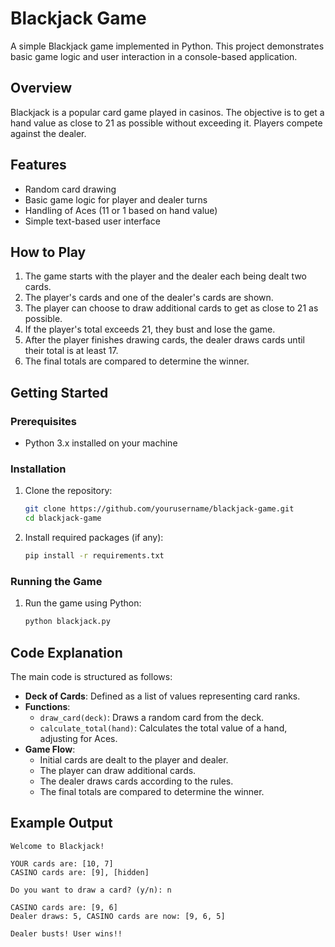 # Blackjack Game

A simple Blackjack game implemented in Python. This project demonstrates basic game logic and user interaction in a console-based application.

## Overview

Blackjack is a popular card game played in casinos. The objective is to get a hand value as close to 21 as possible without exceeding it. Players compete against the dealer.

## Features

- Random card drawing
- Basic game logic for player and dealer turns
- Handling of Aces (11 or 1 based on hand value)
- Simple text-based user interface

## How to Play

1. The game starts with the player and the dealer each being dealt two cards.
2. The player's cards and one of the dealer's cards are shown.
3. The player can choose to draw additional cards to get as close to 21 as possible.
4. If the player's total exceeds 21, they bust and lose the game.
5. After the player finishes drawing cards, the dealer draws cards until their total is at least 17.
6. The final totals are compared to determine the winner.

## Getting Started

### Prerequisites

- Python 3.x installed on your machine

### Installation

1. Clone the repository:

    ```sh
    git clone https://github.com/yourusername/blackjack-game.git
    cd blackjack-game
    ```

2. Install required packages (if any):

    ```sh
    pip install -r requirements.txt
    ```

### Running the Game

1. Run the game using Python:

    ```sh
    python blackjack.py
    ```

## Code Explanation

The main code is structured as follows:

- **Deck of Cards**: Defined as a list of values representing card ranks.
- **Functions**:
  - `draw_card(deck)`: Draws a random card from the deck.
  - `calculate_total(hand)`: Calculates the total value of a hand, adjusting for Aces.
- **Game Flow**:
  - Initial cards are dealt to the player and dealer.
  - The player can draw additional cards.
  - The dealer draws cards according to the rules.
  - The final totals are compared to determine the winner.

## Example Output

```text
Welcome to Blackjack!

YOUR cards are: [10, 7]
CASINO cards are: [9], [hidden]

Do you want to draw a card? (y/n): n

CASINO cards are: [9, 6]
Dealer draws: 5, CASINO cards are now: [9, 6, 5]

Dealer busts! User wins!!
